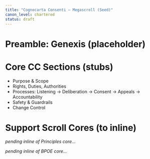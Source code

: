 ```yaml
---
title: "Cognocarta Consenti — Megascroll (Seed)"
canon_level: chartered
status: draft
---
```


# Preamble: Genexis (placeholder)

# Core CC Sections (stubs)
- Purpose & Scope
- Rights, Duties, Authorities
- Processes: Listening → Deliberation → Consent → Appeals → Accountability
- Safety & Guardrails
- Change Control

# Support Scroll Cores (to inline)
<!-- CORE-BEGIN:PRINCIPLES -->
_pending inline of Principles core..._
<!-- CORE-END:PRINCIPLES -->

<!-- CORE-BEGIN:BPOE -->
_pending inline of BPOE core..._
<!-- CORE-END:BPOE -->

<!-- Generator note: inlining respects front-matter `canon_level` and allows “core excerpts”. -->
